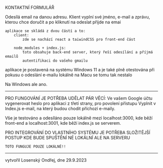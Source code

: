 KONTAKTNÍ FORMULÁŘ

Odesílá email na danou adresu.
Klient vyplní své jméno, e-mail a zprávu, kterou chce doručit a po kliknutí na odeslat přijde na emai

    aplikace se skládá z dvou částí a to:
        client:
            zde se nachází react a taiwindCSS pro front-end část

        node_modules + index.js:
            toto obsahuje back-end server, který řeší odesílání a příjmá emailů
            autentifikaci do vašeho gmailu


aplikace je postavená na systému Windows 11 a je také plně otestována
při pokusu o odeslání e-mailu lokálně na Macu se tomu tak nestalo

Na Windows ale ano.

________________________________________________
PRO FUNGOVÁNÍ JE POTŘEBA UDĚLAT PÁR VĚCÍ:
    Ve vašem Google účtu vygenerovat heslo pro aplikaci z třetí strany, pro povolení přístupu
    Vyplnit v Index.js e-mail, na který budou chodit příchozí e-maily.


Vše je testováno a odesíláno pouze lokálně mezi localhost:3000, kde běží front-end a localhost:3001, kde běží index.js se serverem.


PRO INTEGROVÁNÍ DO VLASTNÍHO SYSTÉMU JE POTŘEBA SLOŽITĚJŠÍ POSTUP
    KDE BUDE SPUŠTĚNÍ NÉ LOKÁLNÍ ALE NA SERVERU


    TOTO FUNGUJE POUZE LOKÁLNĚ!!

___________________________________________________
vytvořil Losenský Ondřej, dne 29.9.2023

